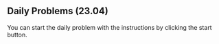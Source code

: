 ## Daily Problems (23.04)

You can start the daily problem with the instructions by clicking the start button.
